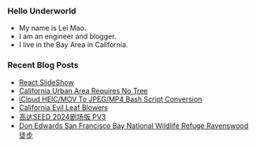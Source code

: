 ### Hello Underworld

- My name is Lei Mao.
- I am an engineer and blogger.
- I live in the Bay Area in California.


### Recent Blog Posts

<!-- BLOG-POST-LIST:START -->
- [React SlideShow](https://leimao.github.io/project/React-SlideShow/)
- [California Urban Area Requires No Tree](https://leimao.github.io/blog/California-Urban-Area-Requires-No-Tree/)
- [iCloud HEIC/MOV To JPEG/MP4 Bash Script Conversion](https://leimao.github.io/blog/iCloud-Bash-Script-HEIC-MOV-To-JPEG-MP4/)
- [California Evil Leaf Blowers](https://leimao.github.io/blog/California-Evil-Leaf-Blowers/)
- [高达SEED 2024剧场版 PV3](https://leimao.github.io/essay/Gundam-SEED-2024%E5%89%A7%E5%9C%BA%E7%89%88-PV3/)
- [Don Edwards San Francisco Bay National Wildlife Refuge Ravenswood 徒步](https://leimao.github.io/life/Don-Edwards-San-Francisco-Bay-National-Wildlife-Refuge-Ravenswood/)
<!-- BLOG-POST-LIST:END -->
